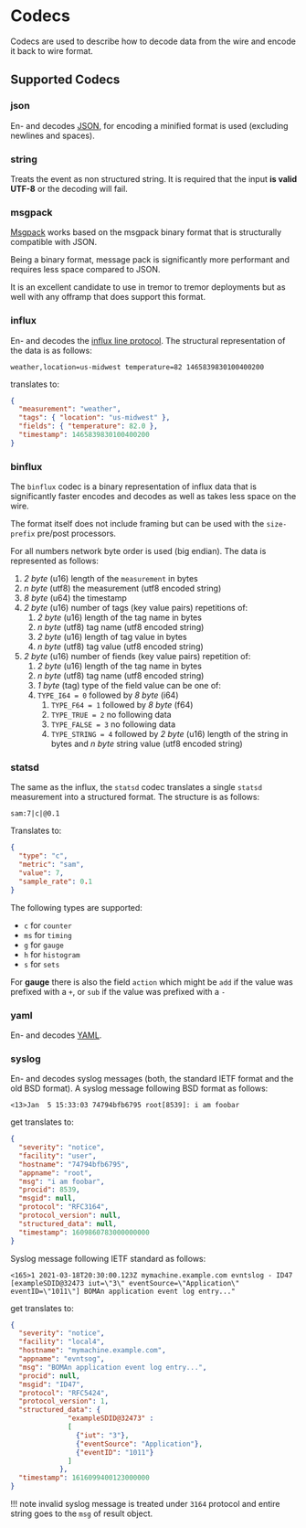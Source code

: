 # Codecs

Codecs are used to describe how to decode data from the wire and encode it back to wire format.

## Supported Codecs

### json

En- and decodes [JSON](https://json.org), for encoding a minified format is used (excluding newlines and spaces).

### string

Treats the event as non structured string. It is required that the input **is valid UTF-8** or the decoding will fail.

### msgpack

[Msgpack](https://msgpack.org) works based on the msgpack binary format that is structurally compatible with JSON.

Being a binary format, message pack is significantly more performant and requires less space compared to JSON.

It is an excellent candidate to use in tremor to tremor deployments but as well with any offramp that does support this format.

### influx

En- and decodes the [influx line protocol](https://docs.influxdata.com/influxdb/v1.7/write_protocols/line_protocol_tutorial/). The structural representation of the data is as follows:

```text
weather,location=us-midwest temperature=82 1465839830100400200
```

translates to:

```json
{
  "measurement": "weather",
  "tags": { "location": "us-midwest" },
  "fields": { "temperature": 82.0 },
  "timestamp": 1465839830100400200
}
```

### binflux

The `binflux` codec is a binary representation of influx data that is significantly faster encodes and decodes as well as takes less space on the wire.

The format itself does not include framing but can be used with the `size-prefix` pre/post processors.

For all numbers network byte order is used (big endian). The data is represented as follows:

1. _2 byte_ (u16) length of the `measurement` in bytes
2. _n byte_ (utf8) the measurement (utf8 encoded string)
3. _8 byte_ (u64) the timestamp
4. _2 byte_ (u16) number of tags (key value pairs) repetitions of:
   1. _2 byte_ (u16) length of the tag name in bytes
   2. _n byte_ (utf8) tag name (utf8 encoded string)
   3. _2 byte_ (u16) length of tag value in bytes
   4. _n byte_ (utf8) tag value (utf8 encoded string)
5. _2 byte_ (u16) number of fiends (key value pairs) repetition of:
   1. _2 byte_ (u16) length of the tag name in bytes
   2. _n byte_ (utf8) tag name (utf8 encoded string)
   3. _1 byte_ (tag) type of the field value can be one of:
   4. `TYPE_I64 = 0` followed by _8 byte_ (i64)
      1. `TYPE_F64 = 1` followed by _8 byte_ (f64)
      2. `TYPE_TRUE = 2` no following data
      3. `TYPE_FALSE = 3` no following data
      4. `TYPE_STRING = 4` followed by _2 byte_ (u16) length of the string in bytes and _n byte_ string value (utf8 encoded string)

### statsd

The same as the influx, the `statsd` codec translates a single `statsd` measurement into a structured format. The structure is as follows:

```text
sam:7|c|@0.1
```

Translates to:

```json
{
  "type": "c",
  "metric": "sam",
  "value": 7,
  "sample_rate": 0.1
}
```

The following types are supported:

- `c` for `counter`
- `ms` for `timing`
- `g` for `gauge`
- `h` for `histogram`
- `s` for `sets`

For **gauge** there is also the field `action` which might be `add` if the value was prefixed with a `+`, or `sub` if the value was prefixed with a `-`

### yaml

En- and decodes [YAML](https://yaml.org).

### syslog

En- and decodes syslog messages (both, the standard IETF format and the old BSD format).
A syslog message following BSD format as follows:              

```text
<13>Jan  5 15:33:03 74794bfb6795 root[8539]: i am foobar
```

get translates to:

```json
{
  "severity": "notice",
  "facility": "user",
  "hostname": "74794bfb6795",
  "appname": "root",
  "msg": "i am foobar",
  "procid": 8539,
  "msgid": null,
  "protocol": "RFC3164",
  "protocol_version": null,
  "structured_data": null,
  "timestamp": 1609860783000000000
}
```

Syslog message following IETF standard as follows:

```text
<165>1 2021-03-18T20:30:00.123Z mymachine.example.com evntslog - ID47 [exampleSDID@32473 iut=\"3\" eventSource=\"Application\" eventID=\"1011\"] BOMAn application event log entry..."
```

get translates to:

```json
{
  "severity": "notice",
  "facility": "local4",
  "hostname": "mymachine.example.com",
  "appname": "evntsog",
  "msg": "BOMAn application event log entry...",
  "procid": null,
  "msgid": "ID47",
  "protocol": "RFC5424",
  "protocol_version": 1,
  "structured_data": {
              "exampleSDID@32473" :
              [
                {"iut": "3"},
                {"eventSource": "Application"},
                {"eventID": "1011"}
              ]
            },
  "timestamp": 1616099400123000000
}
```

!!! note
    invalid syslog message is treated under `3164` protocol and entire string goes to the `msg` of result object.
